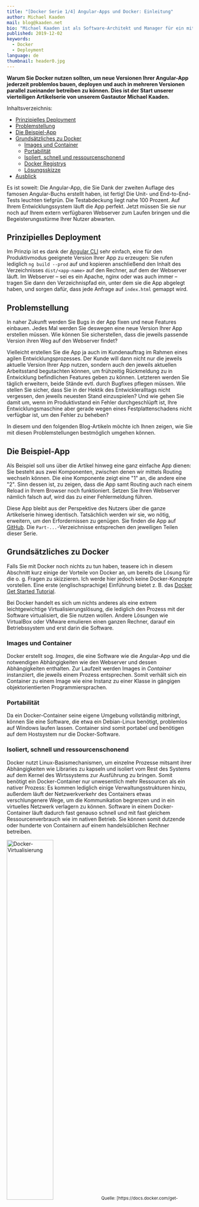 ```yaml
---
title: "[Docker Serie 1/4] Angular-Apps und Docker: Einleitung"
author: Michael Kaaden
mail: blog@kaaden.net
bio: "Michael Kaaden ist als Software-Architekt und Manager für ein mittelständisches Unternehmen in Nürnberg tätig. Dort ist er für die technische Seite einer Cloud-Produktline verantwortlich. In dieser Eigenschaft kümmert er sich trotz seiner grundsätzlichen Affinität zu Angular nicht nur um Frontends, sondern neben der Gesamtarchitektur unter anderem auch um APIs, Backends, Datenbanken sowie Software-Entwicklungs- und Build-Prozesse. Wenn er in seiner Freizeit nicht gerade mit seiner Familie unterwegs ist, Full-Stack Developer spielt oder seine Nase in neue Technologien steckt, versucht er, seinen Laufstil zu verbessern und endlich den für ihn perfekten Fotoapparat zu finden."
published: 2019-12-02
keywords:
  - Docker
  - Deployment
language: de
thumbnail: header0.jpg
---
```


**Warum Sie Docker nutzen sollten, um neue Versionen Ihrer Angular-App jederzeit problemlos bauen, deployen und auch in mehreren Versionen parallel zueinander betreiben zu können.
Dies ist der Start unserer vierteiligen Artikelserie von unserem Gastautor Michael Kaaden.**

Inhaltsverzeichnis:

- [Prinzipielles Deployment](/blog/2019-12-docker0-intro#prinzipielles-deployment)
- [Problemstellung](/blog/2019-12-docker0-intro#problemstellung)
- [Die Beispiel-App](/blog/2019-12-docker0-intro#die-beispiel-app)
- [Grundsätzliches zu Docker](/blog/2019-12-docker0-intro#grundsaetzliches-zu-docker)
  - [Images und Container](/blog/2019-12-docker0-intro#images-und-container)
  - [Portabilität](/blog/2019-12-docker0-intro#portabilitaet)
  - [Isoliert, schnell und ressourcenschonend](/blog/2019-12-docker0-intro#isoliert-schnell-und-ressourcenschonend)
  - [Docker Registrys](/blog/2019-12-docker0-intro#docker-registrys)
  - [Lösungsskizze](/blog/2019-12-docker0-intro#loesungsskizze)
- [Ausblick](/blog/2019-12-docker0-intro#ausblick)

Es ist soweit: Die Angular-App, die Sie Dank der zweiten Auflage des famosen Angular-Buchs erstellt haben, ist fertig!
Die Unit- und End-to-End-Tests leuchten tiefgrün.
Die Testabdeckung liegt nahe 100 Prozent. Auf Ihrem Entwicklungssystem läuft die App perfekt.
Jetzt müssen Sie sie nur noch auf Ihrem extern verfügbaren Webserver zum Laufen bringen und die Begeisterungsstürme Ihrer Nutzer abwarten.

## Prinzipielles Deployment

Im Prinzip ist es dank der [Angular CLI](https://cli.angular.io/) sehr einfach, eine für den Produktivmodus geeignete Version Ihrer App zu erzeugen: Sie rufen lediglich `ng build --prod` auf und kopieren anschließend den Inhalt des Verzeichnisses `dist/<app-name>` auf den Rechner, auf dem der Webserver läuft.
Im Webserver – sei es ein Apache, nginx oder was auch immer – tragen Sie dann den Verzeichnispfad ein, unter dem sie die App abgelegt haben, und sorgen dafür, dass jede Anfrage auf `index.html` gemappt wird.

## Problemstellung

In naher Zukunft werden Sie Bugs in der App fixen und neue Features einbauen.
Jedes Mal werden Sie deswegen eine neue Version Ihrer App erstellen müssen.
Wie können Sie sicherstellen, dass die jeweils passende Version ihren Weg auf den Webserver findet?

Vielleicht erstellen Sie die App ja auch im Kundenauftrag im Rahmen eines agilen Entwicklungsprozesses.
Der Kunde will dann nicht nur die jeweils aktuelle Version Ihrer App nutzen, sondern auch den jeweils aktuellen Arbeitsstand begutachten können, um frühzeitig Rückmeldung zu in Entwicklung befindlichen Features geben zu können.
Letzteren werden Sie täglich erweitern, beide Stände evtl. durch Bugfixes pflegen müssen.
Wie stellen Sie sicher, dass Sie in der Hektik des Entwickleralltags nicht vergessen, den jeweils neuesten Stand einzuspielen?
Und wie gehen Sie damit um, wenn im Produktivstand ein Fehler durchgeschlüpft ist, Ihre Entwicklungsmaschine aber gerade wegen eines Festplattenschadens nicht verfügbar ist, um den Fehler zu beheben?

In diesem und den folgenden Blog-Artikeln möchte ich Ihnen zeigen, wie Sie mit diesen Problemstellungen bestmöglich umgehen können.

## Die Beispiel-App

Als Beispiel soll uns über die Artikel hinweg eine ganz einfache App dienen: Sie besteht aus zwei Komponenten, zwischen denen wir mittels Routing wechseln können. Die eine Komponente zeigt eine "1" an, die andere eine "2". Sinn dessen ist, zu zeigen, dass die App samt Routing auch nach einem Reload in Ihrem Browser noch funktioniert. Setzen Sie Ihren Webserver nämlich falsch auf, wird das zu einer Fehlermeldung führen.

Diese App bleibt aus der Perspektive des Nutzers über die ganze Artikelserie hinweg identisch. Tatsächlich werden wir sie, wo nötig, erweitern, um den Erfordernissen zu genügen. Sie finden die App auf [GitHub](https://github.com/MichaelKaaden/dockerized-app). Die `Part-...`-Verzeichnisse entsprechen den jeweiligen Teilen dieser Serie.

## Grundsätzliches zu Docker <a name="grundsaetzliches-zu-docker"></a>

Falls Sie mit Docker noch nichts zu tun haben, teasere ich in diesem Abschnitt kurz einige der Vorteile von Docker an, um bereits die Lösung für die o. g. Fragen zu skizzieren.
Ich werde hier jedoch keine Docker-Konzepte vorstellen.
Eine erste (englischsprachige) Einführung bietet z. B. das [Docker Get Started Tutorial](https://docs.docker.com/get-started/).

Bei Docker handelt es sich um nichts anderes als eine extrem leichtgewichtige Virtualisierungslösung, die lediglich den Prozess mit der Software virtualisiert, die Sie nutzen wollen.
Andere Lösungen wie VirtualBox oder VMware emulieren einen ganzen Rechner, darauf ein Betriebssystem und erst darin die Software.

### Images und Container

Docker erstellt sog. _Images_, die eine Software wie die Angular-App und die notwendigen Abhängigkeiten wie den Webserver und dessen Abhängigkeiten enthalten.
Zur Laufzeit werden Images in _Container_ instanziiert, die jeweils einem Prozess entsprechen.
Somit verhält sich ein Container zu einem Image wie eine Instanz zu einer Klasse in gängigen objektorientierten Programmiersprachen.

### Portabilität <a name="portabilitaet"></a>

Da ein Docker-Container seine eigene Umgebung vollständig mitbringt, können Sie eine Software, die etwa ein Debian-Linux benötigt, problemlos auf Windows laufen lassen. Container sind somit portabel und benötigen auf dem Hostsystem nur die Docker-Software.

### Isoliert, schnell und ressourcenschonend

Docker nutzt Linux-Basismechanismen, um einzelne Prozesse mitsamt ihrer Abhängigkeiten wie Libraries zu kapseln und isoliert vom Rest des Systems auf dem Kernel des Wirtssystems zur Ausführung zu bringen.
Somit benötigt ein Docker-Container nur unwesentlich mehr Ressourcen als ein nativer Prozess: Es kommen lediglich einige Verwaltungsstrukturen hinzu, außerdem läuft der Netzwerkverkehr des Containers etwas verschlungenere Wege, um die Kommunikation begrenzen und in ein virtuelles Netzwerk verlagern zu können.
Software in einem Docker-Container läuft dadurch fast genauso schnell und mit fast gleichem Ressourcenverbrauch wie im nativen Betrieb.
Sie können somit dutzende oder hunderte von Containern auf einem handelsüblichen Rechner betreiben.

<img src="https://website-articles.angular-buch.com/2019-12-docker0-intro/docker-vm.png" alt="Docker-Virtualisierung" width="50%">  
<small>Quelle:
[https://docs.docker.com/get-started/](https://docs.docker.com/get-started/)</small>

### Docker Registrys

Docker-Images können über sog. _Docker Registrys_ verteilt werden.
Das können öffentliche wie der [Docker Hub](https://hub.docker.com/) oder auch private in Ihrem lokalen Netz sein.
Die Installation ist extrem einfach, denn auch die Registry kommt als Docker-Image auf Ihren Rechner.

Sie können Images über eine Registry in Ihrem Netzwerk verteilen:
Rechner A, sei es Ihr Entwicklerrechner oder ein Build Server, baut ein Docker-Image und schiebt dieses in die Registry.
Rechner B, Ihr Webserver, holt sich das jeweils neueste Image von der Registry und startet damit den Container neu.
Schon haben Sie eine neue Version Ihrer App zum Laufen gebracht.

Wenn Sie mehr zu dem Thema erfahren wollen, so empfehle ich Ihnen einen Blick in die offizielle Dokumentation zur [Docker Registry](https://docs.docker.com/registry/) zu werfen.
Diese ermöglicht es Ihnen, Ihre selbstgebauten Images zu hosten.

### Lösungsskizze <a name="loesungsskizze"></a>

Weiter oben habe ich schon die Problematik angedeutet, dass Sie ständig neue Versionen Ihrer App auf Ihren Webserver aufspielen müssen.
Wenn Sie bei jedem Commit in Ihrem Versionsverwaltungssystem automatisiert ein neues Docker-Image erzeugen und dieses von Ihrem Webserver aus holen und zur Ausführung bringen, brauchen Sie sich keine Gedanken mehr darüber zu machen, wie und wo Sie Ihre App bereitstellen.

Jedes Image kann mit sog. _Tags_ versehen werden.
Diese zeichnen Images mit Metadaten wie z. B. dem Zeitpunkt des Builds, dem Namen des aktuellen Entwicklungszweigs oder der Versionsnummer Ihrer Software aus.
Dadurch haben Sie nicht nur die Möglichkeit, mehrere Stände parallel bereitzuhalten, sondern Sie haben Ihre Images gleichzeitig auch versioniert vorliegen und können problemlos ein beliebiges Image aus der Versionshistorie zur Ausführung bringen.

Sie sehen, dass Docker viele Probleme löst, über die Sie früher oder später stolpern würden.

Für den Rest der Artikelserie gehe ich davon aus, dass Docker auf Ihrem System einwandfrei funktioniert.
Wie Sie das prüfen können, zeigt der o. g. [_Getting Started Guide_](https://docs.docker.com/get-started/#test-docker-installation).

## Ausblick

Ich werde Ihnen in drei weiteren Artikeln die wichtigsten Punkte zu Angular mit Docker vermitteln.
Nach jedem Advent veröffentliche ich hierzu einen neuen Artikel.
Die Artikelserie besteht aus den folgenden Teilen:

1. [Angular-Apps und Docker: Einleitung](https://angular-buch.com/blog/2019-12-docker0-intro) **(der aktuelle Artikel)**
2. [Angular-App über Docker bereitstellen](https://angular-buch.com/blog/2019-12-docker1-simple-case)
3. [Build Once, Run Anywhere oder: Konfiguration über Docker verwalten](https://angular-buch.com/blog/2019-12-docker2-build-once-run-anywhere)
4. [Multi-Stage Builds oder: Immer die Build-Umgebung dabei haben](https://angular-buch.com/blog/2019-12-docker3-multi-stage-build)

<br>
<hr>

<small>**Titelbild:** Bild von [Thomas G.](https://pixabay.com/de/users/Thomas_G-7083/) auf [Pixabay](https://pixabay.com/de/), bearbeitet</small>
